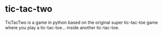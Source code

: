 # tic-tac-two
TicTacTwo is a game in python based on the original super tic-tac-toe game where you play a tic-tac-toe... inside another tic-tac-toe.
